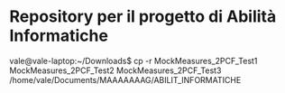 # Repository per il progetto di Abilità Informatiche

vale@vale-laptop:~/Downloads$ cp -r MockMeasures_2PCF_Test1 MockMeasures_2PCF_Test2 MockMeasures_2PCF_Test3 /home/vale/Documents/MAAAAAAAG/ABILIT_INFORMATICHE

